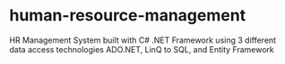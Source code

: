 # human-resource-management
HR Management System built with C# .NET Framework using 3 different data access technologies
ADO.NET, LinQ to SQL, and Entity Framework
